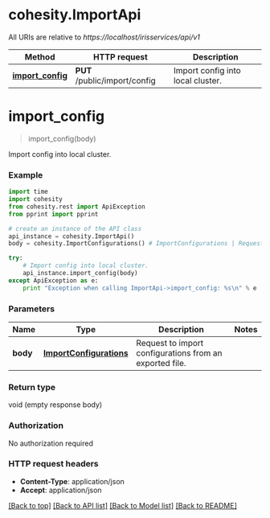 # cohesity.ImportApi

All URIs are relative to *https://localhost/irisservices/api/v1*

Method | HTTP request | Description
------------- | ------------- | -------------
[**import_config**](ImportApi.md#import_config) | **PUT** /public/import/config | Import config into local cluster.


# **import_config**
> import_config(body)

Import config into local cluster.

### Example 
```python
import time
import cohesity
from cohesity.rest import ApiException
from pprint import pprint

# create an instance of the API class
api_instance = cohesity.ImportApi()
body = cohesity.ImportConfigurations() # ImportConfigurations | Request to import configurations from an exported file.

try: 
    # Import config into local cluster.
    api_instance.import_config(body)
except ApiException as e:
    print "Exception when calling ImportApi->import_config: %s\n" % e
```

### Parameters

Name | Type | Description  | Notes
------------- | ------------- | ------------- | -------------
 **body** | [**ImportConfigurations**](ImportConfigurations.md)| Request to import configurations from an exported file. | 

### Return type

void (empty response body)

### Authorization

No authorization required

### HTTP request headers

 - **Content-Type**: application/json
 - **Accept**: application/json

[[Back to top]](#) [[Back to API list]](../README.md#documentation-for-api-endpoints) [[Back to Model list]](../README.md#documentation-for-models) [[Back to README]](../README.md)

